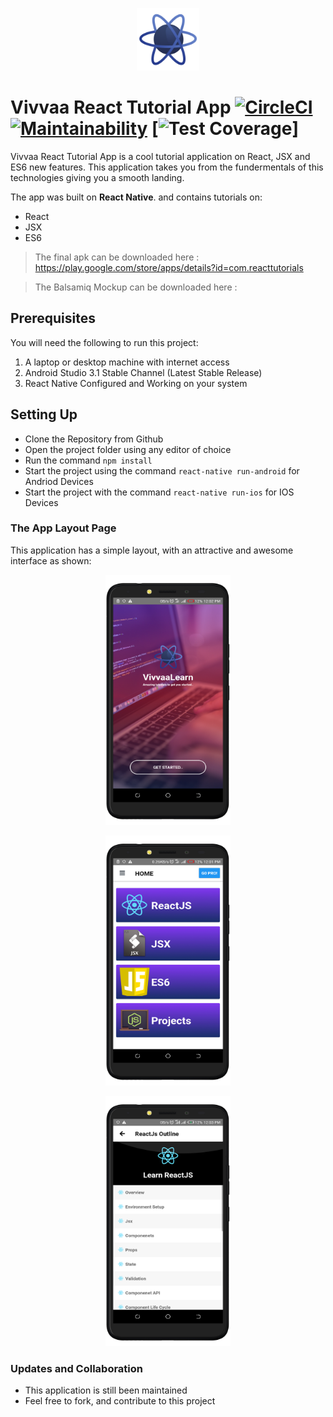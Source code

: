 <p align="center"><img src="src/images/logo.png" alt="Vivvaa React Tutorial App" height="100px" width="100px"></p>

# Vivvaa React Tutorial App  [![CircleCI](https://circleci.com/gh/jumaallan/AndelaMedManager/tree/master.svg?style=shield)](https://circleci.com/gh/jumaallan/Andela-Med-Manager/tree/master)   [![Maintainability](https://api.codeclimate.com/v1/badges/029ded8e7747a58f1095/maintainability)](https://codeclimate.com/github/jumaallan/Andela-Med-Manager/maintainability)  [![Test Coverage](https://api.codeclimate.com/v1/badges/029ded8e7747a58f1095/test_coverage)]

Vivvaa React Tutorial App is a cool tutorial application on React, JSX and ES6 new features.
This application takes you from the fundermentals of this technologies giving you a smooth landing.

The app was built on **React Native**. and contains tutorials on:

* React
* JSX
* ES6

> The final apk can be downloaded here : <https://play.google.com/store/apps/details?id=com.reacttutorials>

> The Balsamiq Mockup can be downloaded here : <insert link>

## Prerequisites
You will need the following to run this project:
1. A laptop or desktop machine with internet access
2. Android Studio 3.1 Stable Channel (Latest Stable Release)
3. React Native Configured and Working on your system

## Setting Up
* Clone the Repository from Github
* Open the project folder using any editor of choice
* Run the command `npm install`
* Start the project using the command `react-native run-android` for Andriod Devices
* Start the project with the command `react-native run-ios` for IOS Devices

### The App Layout Page
This application has a simple layout, with an attractive and awesome interface as shown:

<p align="center"><img src="screen1.png" alt="Vita Awesome Calculator" width="200" height></p>
<p align="center"><img src="screen2.png" alt="Vita Awesome Calculator" width="200" height></p>
<p align="center"><img src="screen3.png" alt="Vita Awesome Calculator" width="200" height></p>


### Updates and Collaboration
* This application is still been maintained
* Feel free to fork, and contribute to this project

